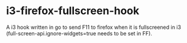 # i3-firefox-fullscreen-hook
A i3 hook written in go to send F11 to firefox when it is fullscreened in i3 (full-screen-api.ignore-widgets=true needs to be set in FF).
